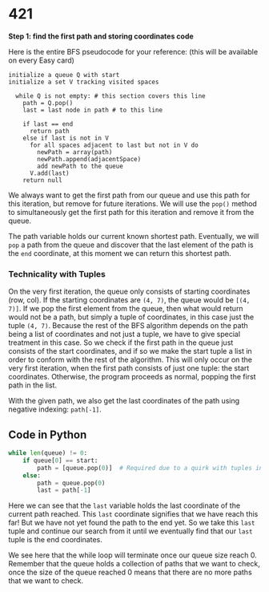 # 421

**Step 1: find the first path and storing coordinates code**

Here is the entire BFS pseudocode for your reference: \(this will be available on every Easy card\)

```text
initialize a queue Q with start 
initialize a set V tracking visited spaces 

  while Q is not empty: # this section covers this line
    path = Q.pop()
    last = last node in path # to this line

    if last == end
      return path
    else if last is not in V
      for all spaces adjacent to last but not in V do
        newPath = array(path)
        newPath.append(adjacentSpace)
        add newPath to the queue
      V.add(last)
    return null
```

We always want to get the first path from our queue and use this path for this iteration, but remove for future iterations. We will use the `pop()` method to simultaneously get the first path for this iteration and remove it from the queue.

The path variable holds our current known shortest path. Eventually, we will `pop` a path from the queue and discover that the last element of the path is the `end` coordinate, at this moment we can return this shortest path.

### Technicality with Tuples

On the very first iteration, the queue only consists of starting coordinates \(row, col\). If the starting coordinates are `(4, 7)`, the queue would be `[(4, 7)]`. If we pop the first element from the queue, then what would return would not be a path, but simply a tuple of coordinates, in this case just the tuple `(4, 7)`. Because the rest of the BFS algorithm depends on the path being a list of coordinates and not just a tuple, we have to give special treatment in this case. So we check if the first path in the queue just consists of the start coordinates, and if so we make the start tuple a list in order to conform with the rest of the algorithm. This will only occur on the very first iteration, when the first path consists of just one tuple: the start coordinates. Otherwise, the program proceeds as normal, popping the first path in the list.

With the given path, we also get the last coordinates of the path using negative indexing: `path[-1]`.

## Code in Python

```python
while len(queue) != 0:    
    if queue[0] == start:        
        path = [queue.pop(0)]  # Required due to a quirk with tuples in Python    
    else:
        path = queue.pop(0) 
        last = path[-1]
```

Here we can see that the `last` variable holds the last coordinate of the current path reached. This `last` coordinate signifies that we have reach this far! But we have not yet found the path to the end yet. So we take this `last` tuple and continue our search from it until we eventually find that our `last` tuple is the end coordinates.

We see here that the while loop will terminate once our queue size reach 0. Remember that the queue holds a collection of paths that we want to check, once the size of the queue reached 0 means that there are no more paths that we want to check.

